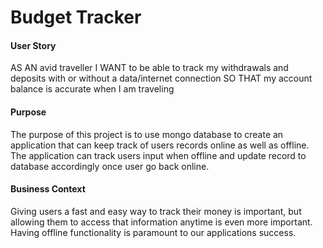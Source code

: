# Budget Tracker

#### User Story

AS AN avid traveller
I WANT to be able to track my withdrawals and deposits with or without a data/internet connection
SO THAT my account balance is accurate when I am traveling

#### Purpose

The purpose of this project is to use mongo database to create an application that can keep track of users records online as well as offline. The application can track users input when offline and update record to database accordingly once user go back online.

#### Business Context

Giving users a fast and easy way to track their money is important, but allowing them to access that information anytime is even more important. Having offline functionality is paramount to our applications success.




